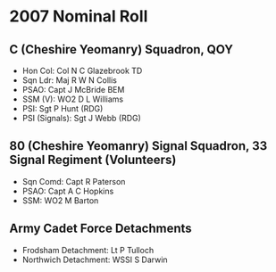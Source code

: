 # 2007 Nominal Roll

## C (Cheshire Yeomanry) Squadron, QOY

* Hon Col: Col N C Glazebrook TD
* Sqn Ldr: Maj R W N Collis
* PSAO: Capt J McBride BEM
* SSM (V): WO2 D L Williams
* PSI: Sgt P Hunt (RDG)
* PSI (Signals): Sgt J Webb (RDG)

## 80 (Cheshire Yeomanry) Signal Squadron, 33 Signal Regiment (Volunteers)

* Sqn Comd: Capt R Paterson
* PSAO: Capt A C Hopkins
* SSM: WO2 M Barton

## Army Cadet Force Detachments

* Frodsham Detachment: Lt P Tulloch
* Northwich Detachment: WSSI S Darwin
